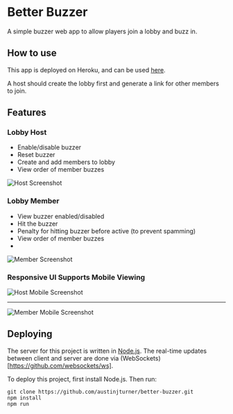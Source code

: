 # Better Buzzer

A simple buzzer web app to allow players join a lobby and buzz in.

## How to use
This app is deployed on Heroku, and can be used [here](https://better-buzzer.herokuapp.com/).

A host should create the lobby first and generate a link for other members to join.


## Features

### Lobby Host
* Enable/disable buzzer
* Reset buzzer
* Create and add members to lobby
* View order of member buzzes

![Host Screenshot](https://i.imgur.com/JW1NJnt.png)

### Lobby Member
* View buzzer enabled/disabled
* Hit the buzzer
* Penalty for hitting buzzer before active (to prevent spamming)
* View order of member buzzes
* 
![Member Screenshot](https://i.imgur.com/PmQZNCk.png?1)

### Responsive UI Supports Mobile Viewing

![Host Mobile Screenshot](https://i.imgur.com/Ju9yAmX.png)

---

![Member Mobile Screenshot](https://i.imgur.com/iDcxCIq.png)

## Deploying
The server for this project is written in [Node.js](https://nodejs.org/en/). The real-time updates between client and server are done via (WebSockets)[https://github.com/websockets/ws]. 

To deploy this project, first install Node.js. Then run:
```
git clone https://github.com/austinjturner/better-buzzer.git
npm install
npm run
```